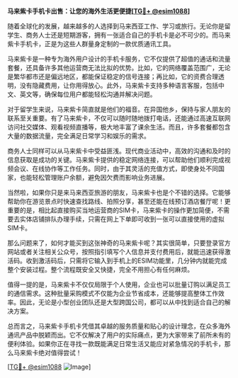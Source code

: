 **马来紫卡手机卡出售：让您的海外生活更便捷[[TG💪+ @esim1088](https://t.me/s/esim1088)]**

随着全球化的发展，越来越多的人选择到马来西亚工作、学习或旅行。无论你是留学生、商务人士还是短期游客，拥有一张适合自己的手机卡是必不可少的。而马来紫卡手机卡，正是为这些人群量身定制的一款优质通讯工具。

马来紫卡是一种专为海外用户设计的手机卡服务，它不仅提供了超值的通话和流量套餐，还具备许多其他运营商无法比拟的优势。比如，它的网络覆盖范围广，无论是繁华都市还是偏远地区，都能保证稳定的信号连接；再比如，它的资费合理透明，没有隐藏费用，让你用得放心。此外，马来紫卡支持多种语言客服，包括中文、英文等，确保每位用户都能轻松沟通并解决问题。

对于留学生来说，马来紫卡简直就是他们的福音。在异国他乡，保持与家人朋友的联系至关重要。有了马来紫卡，不仅可以随时随地拨打电话，还能通过高速互联网访问社交媒体、观看视频直播等，极大地丰富了课余生活。而且，许多套餐都包含大量的数据流量，完全满足日常学习和娱乐的需求。

商务人士同样可以从马来紫卡中受益匪浅。现代商业活动中，高效的沟通和及时的信息获取是成功的关键。马来紫卡提供的稳定网络连接，可以帮助他们顺利完成视频会议、在线协作等工作任务。同时，由于其灵活的充值方式，即使身处不同国家，也能轻松管理账户余额，避免因欠费而影响业务进展。

当然啦，如果你只是来马来西亚旅游的朋友，马来紫卡也是个不错的选择。它能够帮助你在游览景点时快速查找路线、拍照分享，甚至还能在线预订酒店餐厅呢！更重要的是，相比起直接购买当地运营商的SIM卡，马来紫卡的操作更加简便，不需要去实体店铺排队办理手续，只需在网上下单即可收到一张可以直接使用的虚拟SIM卡。

那么问题来了，如何才能买到这张神奇的马来紫卡呢？其实很简单，只要登录官方网站或者关注相关公众号，按照指引填写个人信息并支付费用后，就能迅速获得激活码。收到激活码后，只需将它输入到手机上的ESIM功能里，几分钟内就能完成整个安装过程。整个流程既安全又快捷，完全不用担心有任何麻烦。

值得一提的是，马来紫卡不仅仅局限于个人使用，企业也可以批量订购以满足员工的通信需求。这种批量采购模式不仅能为企业节省成本，还能够提高整体工作效率。因此，无论是小型创业团队还是大型跨国公司，都可以从中找到适合自己的解决方案。

总而言之，马来紫卡手机卡凭借其卓越的服务质量和贴心的设计理念，在众多海外通讯产品中脱颖而出。它不仅解决了用户的实际痛点，更为大家带来了前所未有的便利体验。如果你正在寻找一款既能满足日常生活又能应对紧急情况的手机卡，那么马来紫卡绝对值得尝试！

[[TG💪+ @esim1088](https://t.me/s/esim1088) ![Image](https://i.postimg.cc/4NQfJmqS/Snipaste-2025-05-13-00-14-12.png)]